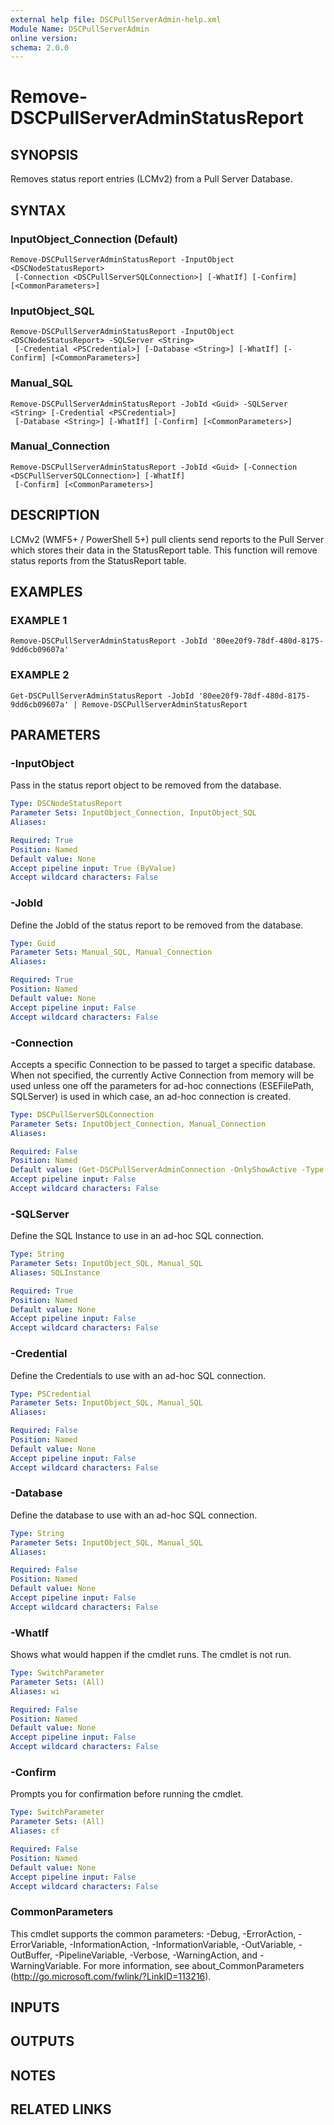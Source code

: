 ```yaml
---
external help file: DSCPullServerAdmin-help.xml
Module Name: DSCPullServerAdmin
online version:
schema: 2.0.0
---
```


# Remove-DSCPullServerAdminStatusReport

## SYNOPSIS
Removes status report entries (LCMv2) from a Pull Server Database.

## SYNTAX

### InputObject_Connection (Default)
```
Remove-DSCPullServerAdminStatusReport -InputObject <DSCNodeStatusReport>
 [-Connection <DSCPullServerSQLConnection>] [-WhatIf] [-Confirm] [<CommonParameters>]
```

### InputObject_SQL
```
Remove-DSCPullServerAdminStatusReport -InputObject <DSCNodeStatusReport> -SQLServer <String>
 [-Credential <PSCredential>] [-Database <String>] [-WhatIf] [-Confirm] [<CommonParameters>]
```

### Manual_SQL
```
Remove-DSCPullServerAdminStatusReport -JobId <Guid> -SQLServer <String> [-Credential <PSCredential>]
 [-Database <String>] [-WhatIf] [-Confirm] [<CommonParameters>]
```

### Manual_Connection
```
Remove-DSCPullServerAdminStatusReport -JobId <Guid> [-Connection <DSCPullServerSQLConnection>] [-WhatIf]
 [-Confirm] [<CommonParameters>]
```

## DESCRIPTION
LCMv2 (WMF5+ / PowerShell 5+) pull clients send reports
to the Pull Server which stores their data in the StatusReport table.
This function will remove status reports from the StatusReport table.

## EXAMPLES

### EXAMPLE 1
```
Remove-DSCPullServerAdminStatusReport -JobId '80ee20f9-78df-480d-8175-9dd6cb09607a'
```

### EXAMPLE 2
```
Get-DSCPullServerAdminStatusReport -JobId '80ee20f9-78df-480d-8175-9dd6cb09607a' | Remove-DSCPullServerAdminStatusReport
```

## PARAMETERS

### -InputObject
Pass in the status report object to be removed from the database.

```yaml
Type: DSCNodeStatusReport
Parameter Sets: InputObject_Connection, InputObject_SQL
Aliases:

Required: True
Position: Named
Default value: None
Accept pipeline input: True (ByValue)
Accept wildcard characters: False
```

### -JobId
Define the JobId of the status report to be removed from the database.

```yaml
Type: Guid
Parameter Sets: Manual_SQL, Manual_Connection
Aliases:

Required: True
Position: Named
Default value: None
Accept pipeline input: False
Accept wildcard characters: False
```

### -Connection
Accepts a specific Connection to be passed to target a specific database.
When not specified, the currently Active Connection from memory will be used
unless one off the parameters for ad-hoc connections (ESEFilePath, SQLServer)
is used in which case, an ad-hoc connection is created.

```yaml
Type: DSCPullServerSQLConnection
Parameter Sets: InputObject_Connection, Manual_Connection
Aliases:

Required: False
Position: Named
Default value: (Get-DSCPullServerAdminConnection -OnlyShowActive -Type SQL)
Accept pipeline input: False
Accept wildcard characters: False
```

### -SQLServer
Define the SQL Instance to use in an ad-hoc SQL connection.

```yaml
Type: String
Parameter Sets: InputObject_SQL, Manual_SQL
Aliases: SQLInstance

Required: True
Position: Named
Default value: None
Accept pipeline input: False
Accept wildcard characters: False
```

### -Credential
Define the Credentials to use with an ad-hoc SQL connection.

```yaml
Type: PSCredential
Parameter Sets: InputObject_SQL, Manual_SQL
Aliases:

Required: False
Position: Named
Default value: None
Accept pipeline input: False
Accept wildcard characters: False
```

### -Database
Define the database to use with an ad-hoc SQL connection.

```yaml
Type: String
Parameter Sets: InputObject_SQL, Manual_SQL
Aliases:

Required: False
Position: Named
Default value: None
Accept pipeline input: False
Accept wildcard characters: False
```

### -WhatIf
Shows what would happen if the cmdlet runs.
The cmdlet is not run.

```yaml
Type: SwitchParameter
Parameter Sets: (All)
Aliases: wi

Required: False
Position: Named
Default value: None
Accept pipeline input: False
Accept wildcard characters: False
```

### -Confirm
Prompts you for confirmation before running the cmdlet.

```yaml
Type: SwitchParameter
Parameter Sets: (All)
Aliases: cf

Required: False
Position: Named
Default value: None
Accept pipeline input: False
Accept wildcard characters: False
```

### CommonParameters
This cmdlet supports the common parameters: -Debug, -ErrorAction, -ErrorVariable, -InformationAction, -InformationVariable, -OutVariable, -OutBuffer, -PipelineVariable, -Verbose, -WarningAction, and -WarningVariable.
For more information, see about_CommonParameters (http://go.microsoft.com/fwlink/?LinkID=113216).

## INPUTS

## OUTPUTS

## NOTES

## RELATED LINKS
